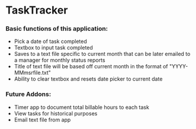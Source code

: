 # TaskTracker
### Basic functions of this application:
* Pick a date of task completed
* Textbox to input task completed
* Saves to a text file specific to current month that can be later emailed to a manager for monthly status reports
* Title of text file will be based off current month in the format of "YYYY-MMmsrfile.txt"
* Ability to clear textbox and resets date picker to current date

### Future Addons:
* Timer app to document total billable hours to each task
* View tasks for historical purposes
* Email text file from app
